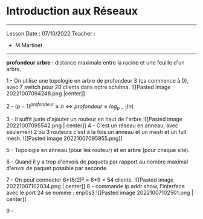 # Introduction aux Réseaux
---
Lesson Date : 07/10/2022
Teacher :
- M Martinet
---
**profondeur arbre** : distance maximale entre la racine et une feuille d'un arbre.

1 - On utilise une topologie en arbre de profondeur 3 (ça commence à 0), avec 7 switch pour 20 clients dans notre schéma.
![[Pasted image 20221007094248.png |center]]

2 - $(p-1)^{profondeur}\geq n \Leftrightarrow profondeur \geq log_{p-1}(n)$ 

3 - Il suffit juste d'ajouter un routeur en haut de l'arbre
![[Pasted image 20221007095542.png | center]]
4 - C'est un réseau en anneau, avec seulement 2 ou 3 routeurs c'est à la fois un anneau et un mesh et un full mesh.
![[Pasted image 20221007095955.png]]

5 - Topologie en anneau (pour les routeur) et en arbre (pour chaque site).

6 - Quand il y a trop d'envois de paquets par rapport au nombre maximal d'envoi de paquet possible par seconde.

7 - On peut connecter 6*(6/2)² = 6\*9 = 54 clients.
![[Pasted image 20221007102034.png | center]]
8 - commande ip addr show, l'interface avec le port 24 se nomme : enp0s3
![[Pasted image 20221007102501.png | center]]

9 - 